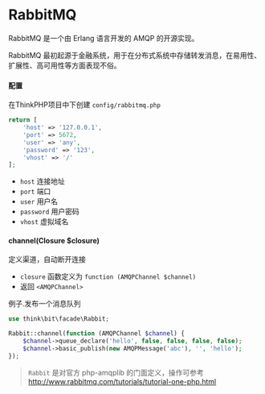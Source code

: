# RabbitMQ

RabbitMQ 是一个由 Erlang 语言开发的 AMQP 的开源实现。

RabbitMQ 最初起源于金融系统，用于在分布式系统中存储转发消息，在易用性、扩展性、高可用性等方面表现不俗。

#### 配置

在ThinkPHP项目中下创建 `config/rabbitmq.php`

```php
return [
    'host' => '127.0.0.1',
    'port' => 5672,
    'user' => 'any',
    'password' => '123',
    'vhost' => '/'
];
```

- `host` 连接地址
- `port` 端口
- `user` 用户名
- `password` 用户密码
- `vhost` 虚拟域名

#### channel(Closure $closure)

定义渠道，自动断开连接

- `closure` 函数定义为 `function (AMQPChannel $channel)`
- 返回 `<AMQPChannel>`

例子.发布一个消息队列

```php
use think\bit\facade\Rabbit;

Rabbit::channel(function (AMQPChannel $channel) {
    $channel->queue_declare('hello', false, false, false, false);
    $channel->basic_publish(new AMQPMessage('abc'), '', 'hello');
});
```

> `Rabbit` 是对官方 php-amqplib 的门面定义，操作可参考 http://www.rabbitmq.com/tutorials/tutorial-one-php.html